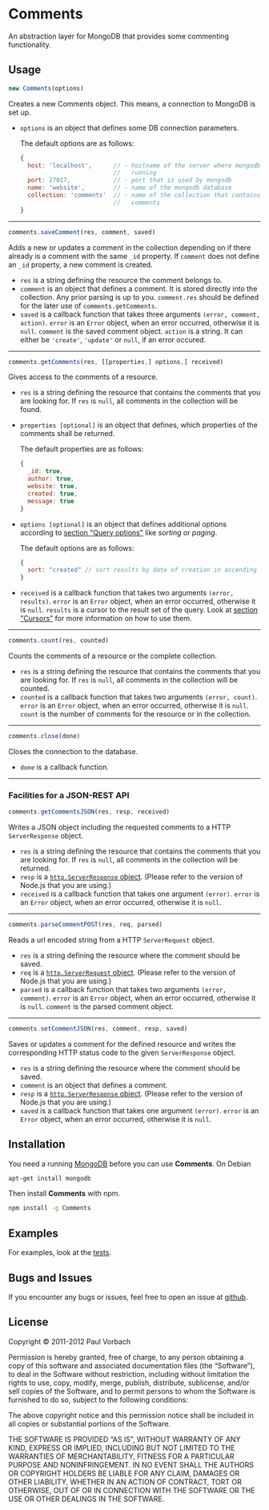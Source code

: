 # Comments

An abstraction layer for MongoDB that provides some commenting functionality.

## Usage

```javascript
new Comments(options)
```

Creates a new Comments object. This means, a connection to MongoDB is set up.

*   `options` is an object that defines some DB connection parameters.

    The default options are as follows:

    ```javascript
    {
      host: 'localhost',      // - hostname of the server where mongodb is
                              //   running
      port: 27017,            // - port that is used by mongodb
      name: 'website',        // - name of the mongodb database
      collection: 'comments'  // - name of the collection that contains the
                              //   comments
    }
    ```

---

```javascript
comments.saveComment(res, comment, saved)
```

Adds a new or updates a comment in the collection depending on if there already
is a comment with the same `_id` property. If `comment` does not define an
`_id` property, a new comment is created.

*   `res` is a string defining the resource the comment belongs to.
*   `comment` is an object that defines a comment. It is stored directly into
    the collection. Any prior parsing is up to you. `comment.res` should be
    defined for the later use of `comments.getComments`.
*   `saved` is a callback function that takes three arguments `(error,
    comment, action)`.
    `error` is an `Error` object, when an error occurred, otherwise it is
    `null`. `comment` is the saved comment object. `action` is a string. It can
    either be `'create'`, `'update'` or `null`, if an error occured.

---

```javascript
comments.getComments(res, [[properties,] options,] received)
```

Gives access to the comments of a resource.

*   `res` is a string defining the resource that contains the comments that you
    are looking for. If `res` is `null`, all comments in the collection will be
    found.
*   `properties [optional]` is an object that defines, which properties of the
    comments shall be returned.

    The default properties are as follows:

    ```javascript
    {
      _id: true,
      author: true,
      website: true,
      created: true,
      message: true
    }
    ```
*   `options [optional]` is an object that defines additional options according
    to [section "Query options"][mongodb-doc-queries] like _sorting_ or
    _paging_.

    The default options are as follows:

    ```javascript
    {
      sort: "created" // sort results by date of creation in ascending order
    }
    ```
*   `received` is a callback function that takes two arguments
    `(error, results)`. `error` is an `Error` object, when an error occurred,
    otherwise it is `null`. `results` is a cursor to the result set of the
    query. Look at [section "Cursors"][mongodb-doc-queries] for more
    information on how to use them.

---

```javascript
comments.count(res, counted)
```

Counts the comments of a resource or the complete collection.

*   `res` is a string defining the resource that contains the comments that you
    are looking for. If `res` is `null`, all comments in the collection will be
    counted.
*   `counted` is a callback function that takes two arguments `(error, count)`.
    `error` is an `Error` object, when an error occurred, otherwise it is
    `null`. `count` is the number of comments for the resource or in the
    collection.

---

```javascript
comments.close(done)
```

Closes the connection to the database.

*   `done` is a callback function.

---

### Facilities for a JSON-REST API

``` js
comments.getCommentsJSON(res, resp, received)
```

Writes a JSON object including the requested comments to a HTTP `ServerResponse`
object.

*   `res` is a string defining the resource that contains the comments that you
    are looking for. If `res` is `null`, all comments in the collection will be
    returned.
*   `resp` is a [`http.ServerResponse` object][http-server-resp]. (Please refer
    to the version of Node.js that you are using.)
*   `received` is a callback function that takes one argument `(error)`. `error`
    is an `Error` object, when an error occurred, otherwise it is `null`.

---

``` js
comments.parseCommentPOST(res, req, parsed)
```

Reads a url encoded string from a HTTP `ServerRequest` object.

*   `res` is a string defining the resource where the comment should be saved.
*   `req` is a [`http.ServerRequest` object][http-server-req]. (Please refer to
    the version of Node.js that you are using.)
*   `parsed` is a callback function that takes two arguments `(error, comment)`.
    `error` is an `Error` object, when an error occurred, otherwise it is
    `null`. `comment` is the parsed comment object.

---

``` js
comments.setCommentJSON(res, comment, resp, saved)
```

Saves or updates a comment for the defined resource and writes the corresponding
HTTP status code to the given `ServerResponse` object.

*   `res` is a string defining the resource where the comment should be saved.
*   `comment` is an object that defines a comment.
*   `resp` is a [`http.ServerResponse` object][http-server-resp]. (Please refer
    to the version of Node.js that you are using.)
*   `saved` is a callback function that takes one argument `(error)`. `error` is
    an `Error` object, when an error occurred, otherwise it is `null`.

## Installation

You need a running [MongoDB](http://www.mongodb.org/downloads) before you can
use **Comments**. On Debian

``` bash
apt-get install mongodb
```

Then install **Comments** with npm.

``` bash
npm install -g Comments
```

## Examples

For examples, look at the [tests][test-dir].

## Bugs and Issues

If you encounter any bugs or issues, feel free to open an issue at
[github][issues].

[mongodb-doc-indexes]:https://github.com/christkv/node-mongodb-native/blob/master/docs/indexes.md
[mongodb-doc-queries]:https://github.com/christkv/node-mongodb-native/blob/master/docs/queries.md
[http-server-resp]:http://nodejs.org/docs/v0.4.0/api/http.html#http.ServerResponse
[http-server-req]:http://nodejs.org/docs/v0.4.0/api/http.html#http.ServerRequest
[test-dir]:https://github.com/pvorb/node-comments/tree/master/test
[issues]:https://github.com/pvorb/node-comments/issues
[license]:http://vorb.de/license/mit.html

## License

Copyright © 2011-2012 Paul Vorbach

Permission is hereby granted, free of charge, to any person obtaining a copy of
this software and associated documentation files (the “Software”), to deal in
the Software without restriction, including without limitation the rights to
use, copy, modify, merge, publish, distribute, sublicense, and/or sell copies of
the Software, and to permit persons to whom the Software is furnished to do so,
subject to the following conditions:

The above copyright notice and this permission notice shall be included in all
copies or substantial portions of the Software.

THE SOFTWARE IS PROVIDED “AS IS”, WITHOUT WARRANTY OF ANY KIND, EXPRESS OR
IMPLIED, INCLUDING BUT NOT LIMITED TO THE WARRANTIES OF MERCHANTABILITY, FITNESS
FOR A PARTICULAR PURPOSE AND NONINFRINGEMENT. IN NO EVENT SHALL THE AUTHORS OR
COPYRIGHT HOLDERS BE LIABLE FOR ANY CLAIM, DAMAGES OR OTHER LIABILITY, WHETHER
IN AN ACTION OF CONTRACT, TORT OR OTHERWISE, OUT OF OR IN CONNECTION WITH THE
SOFTWARE OR THE USE OR OTHER DEALINGS IN THE SOFTWARE.
